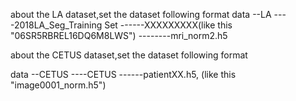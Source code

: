about the LA dataset,set the dataset following format
data
--LA
----2018LA_Seg_Training Set
------XXXXXXXXX(like this  "06SR5RBREL16DQ6M8LWS")
--------mri_norm2.h5



about the CETUS dataset,set the dataset following format

data
--CETUS
----CETUS
------patientXX.h5,  (like this  "image0001_norm.h5")

